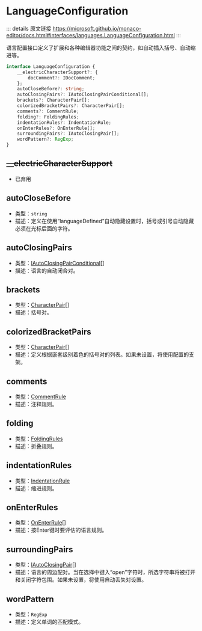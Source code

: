 # LanguageConfiguration

<backTop />
        
::: details 原文链接
https://microsoft.github.io/monaco-editor/docs.html#interfaces/languages.LanguageConfiguration.html
:::

语言配置接口定义了扩展和各种编辑器功能之间的契约，如自动插入括号、自动缩进等。

```ts
interface LanguageConfiguration {
    __electricCharacterSupport?: {
        docComment?: IDocComment;
    };
    autoCloseBefore?: string;
    autoClosingPairs?: IAutoClosingPairConditional[];
    brackets?: CharacterPair[];
    colorizedBracketPairs?: CharacterPair[];
    comments?: CommentRule;
    folding?: FoldingRules;
    indentationRules?: IndentationRule;
    onEnterRules?: OnEnterRule[];
    surroundingPairs?: IAutoClosingPair[];
    wordPattern?: RegExp;
}
```


## ~~__electricCharacterSupport~~
- 已弃用


## autoCloseBefore
- 类型：`string`
- 描述：定义在使用“languageDefined”自动隐藏设置时，括号或引号自动隐藏必须在光标后面的字符。


## autoClosingPairs
- 类型：[IAutoClosingPairConditional](/api/languages/IAutoClosingPairConditional.md)[]
- 描述：语言的自动闭合对。


## brackets
- 类型：[CharacterPair](/api/languages/CharacterPair.md)[]
- 描述：括号对。


## colorizedBracketPairs
- 类型：[CharacterPair](/api/languages/CharacterPair.md)[]
- 描述：定义根据嵌套级别着色的括号对的列表。如果未设置，将使用配置的支架。


## comments
- 类型：[CommentRule](/api/languages/CommentRule.md)
- 描述：注释规则。


## folding
- 类型：[FoldingRules](/api/languages/FoldingRules.md)
- 描述：折叠规则。


## indentationRules
- 类型：[IndentationRule](/api/languages/IndentationRule.md)
- 描述：缩进规则。


## onEnterRules
- 类型：[OnEnterRule](/api/languages/OnEnterRule.md)[]
- 描述：按Enter键时要评估的语言规则。


## surroundingPairs
- 类型：[IAutoClosingPair](/api/languages/IAutoClosingPair.md)[]
- 描述：语言的周边配对。当在选择中键入“open”字符时，所选字符串将被打开和关闭字符包围。如果未设置，将使用自动丢失对设置。


## wordPattern
- 类型：`RegExp`
- 描述：定义单词的匹配模式。

